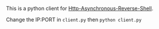 This is a python client for [Http-Asynchronous-Reverse-Shell](https://github.com/onSec-fr/Http-Asynchronous-Reverse-Shell).

Change the IP:PORT in `client.py` then `python client.py`
